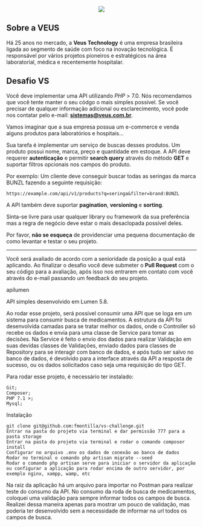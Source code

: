 <p align="center">
    <img src="https://i.imgur.com/2LUR2yy.png">
</p>

## Sobre a VEUS

Há 25 anos no mercado, a **Veus Technology** é uma empresa brasileira ligada ao segmento de saúde com foco na inovação tecnológica. É responsável por vários projetos pioneiros e estratégicos na área laboratorial, médica e recentemente hospitalar.

## Desafio VS

Você deve implementar uma API utilizando *PHP* > 7.0. Nós recomendamos que você tente manter o seu códgo o mais simples possível. Se você precisar de qualquer informação adicional ou esclarecimento, você pode nos contatar pelo e-mail: **sistemas@veus.com.br**.

Vamos imaginar que a sua empresa possua um e-commerce e venda alguns produtos para laboratórios e hospitais...

Sua tarefa é implementar um serviço de buscas desses produtos. Um produto possui nome, marca, preço e quantidade em estoque.
A API deve requerer **autenticação** e permitir __search query__ através do método **GET** e suportar filtros opcionais nos campos do produto.

Por exemplo: Um cliente deve conseguir buscar todas as seringas da marca BUNZL fazendo a seguinte requisição:

`https://example.com/api/v1/products?q=seringa&filter=brand:BUNZL`

A API também deve suportar __pagination__, __versioning__ e __sorting__.

Sinta-se livre para usar qualquer library ou framework da sua preferência mas a regra de negócio deve estar o mais desaclopada possível deles.

Por favor, **não se esqueça** de providenciar uma pequena documentação de como levantar e testar o seu projeto.

---
Você será avaliado de acordo com a senioridade da posição a qual está aplicando. Ao finalizar o desafio você deve submeter o **Pull Request** com o seu código para a avaliação, após isso nos entrarem em contato com você através do e-mail passando um feedback do seu projeto.



apilumen

API simples desenvolvido em Lumen 5.8.

Ao rodar esse projeto, será possível consumir uma API que se loga em um sistema para consumir busca de medicamentos. A estrutura da API foi desenvolvida camadas para se tratar melhor os dados, onde o Controller só recebe os dados e envia para uma classe de Service para tomar as decisões. Na Service é feito o envio dos dados para realizar Validação em suas devidas classes de Validações, enviado dados para classes de Repository para se interagir com banco de dados, e após tudo ser salvo no banco de dados, é devolvido para a interface através da API a resposta de sucesso, ou os dados solicitados caso seja uma requisição do tipo GET.

Para rodar esse projeto, é necessário ter instalado:

    Git;
    Composer;
    PHP 7.1 >;
    Mysql;

Instalação

    git clone git@github.com:fmontilla/vs-challenge.git
    Entrar na pasta do projeto via terminal e dar permissão 777 para a pasta storage
    Entrar na pasta do projeto via terminal e rodar o comando composer install
    Configurar no arquivo .env os dados de conexão ao banco de dados
    Rodar no terminal o comando php artisan migrate --seed
    Rodar o comando php artisan serve para iniciar o servidor da aplicação ou configurar a aplicação para rodar encima de outro servidor, por exemplo nginx, xampp, wamp, etc

Na raiz da aplicação há um arquivo para importar no Postman para realizar teste do consumo da API. No consumo da roda de busca de medicamentos, coloquei uma validação para sempre informar todos os campos de busca. Realizei dessa maneira apenas para mostrar um pouco de validação, mas poderia ter desenvolvido sem a necessidade de informar na url todos os campos de busca.

